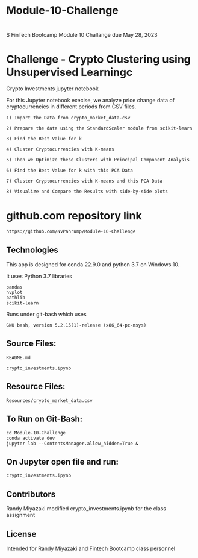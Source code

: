 # Module-10-Challenge
#
$ FinTech Bootcamp Module 10 Challange due May 28, 2023

# Challenge - Crypto Clustering using Unsupervised Learningc

Crypto Investments jupyter notebook

For this Jupyter notebook execise, we analyze price change data of cryptocurrencies in different periods from CSV files.

	1) Import the Data from crypto_market_data.csv

	2) Prepare the data using the StandardScaler module from scikit-learn

	3) Find the Best Value for k

	4) Cluster Cryptocurrencies with K-means

	5) Then we Optimize these Clusters with Principal Component Analysis

	6) Find the Best Value for k with this PCA Data

	7) Cluster Cryptocurrencies with K-means and this PCA Data

	8) Visualize and Compare the Results with side-by-side plots

# github.com repository link

	https://github.com/NvPahrump/Module-10-Challenge

## Technologies

This app is designed for conda 22.9.0 and python 3.7 on Windows 10.

It uses Python 3.7 libraries

	pandas
	hvplot
	pathlib
	scikit-learn
    
Runs under git-bash which uses

    GNU bash, version 5.2.15(1)-release (x86_64-pc-msys)

## Source Files:

    README.md

	crypto_investments.ipynb

##  Resource Files:

	Resources/crypto_market_data.csv

## To Run on Git-Bash:

    cd Module-10-Challenge
    conda activate dev
	jupyter lab --ContentsManager.allow_hidden=True &
    
## On Jupyter open file and run:

	crypto_investments.ipynb

## Contributors

Randy Miyazaki modified crypto_investments.ipynb for the class assignment

## License

Intended for Randy Miyazaki and Fintech Bootcamp class personnel
